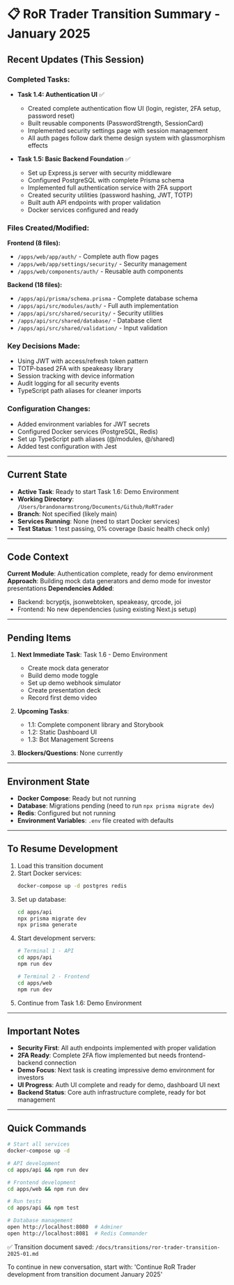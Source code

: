 # 📋 RoR Trader Transition Summary - January 2025

## Recent Updates (This Session)

### Completed Tasks:
- **Task 1.4: Authentication UI** ✅
  - Created complete authentication flow UI (login, register, 2FA setup, password reset)
  - Built reusable components (PasswordStrength, SessionCard)
  - Implemented security settings page with session management
  - All auth pages follow dark theme design system with glassmorphism effects

- **Task 1.5: Basic Backend Foundation** ✅
  - Set up Express.js server with security middleware
  - Configured PostgreSQL with complete Prisma schema
  - Implemented full authentication service with 2FA support
  - Created security utilities (password hashing, JWT, TOTP)
  - Built auth API endpoints with proper validation
  - Docker services configured and ready

### Files Created/Modified:
**Frontend (8 files):**
- `/apps/web/app/auth/` - Complete auth flow pages
- `/apps/web/app/settings/security/` - Security management
- `/apps/web/components/auth/` - Reusable auth components

**Backend (18 files):**
- `/apps/api/prisma/schema.prisma` - Complete database schema
- `/apps/api/src/modules/auth/` - Full auth implementation
- `/apps/api/src/shared/security/` - Security utilities
- `/apps/api/src/shared/database/` - Database client
- `/apps/api/src/shared/validation/` - Input validation

### Key Decisions Made:
- Using JWT with access/refresh token pattern
- TOTP-based 2FA with speakeasy library
- Session tracking with device information
- Audit logging for all security events
- TypeScript path aliases for cleaner imports

### Configuration Changes:
- Added environment variables for JWT secrets
- Configured Docker services (PostgreSQL, Redis)
- Set up TypeScript path aliases (@/modules, @/shared)
- Added test configuration with Jest

---

## Current State

- **Active Task**: Ready to start Task 1.6: Demo Environment
- **Working Directory**: `/Users/brandonarmstrong/Documents/Github/RoRTrader`
- **Branch**: Not specified (likely main)
- **Services Running**: None (need to start Docker services)
- **Test Status**: 1 test passing, 0% coverage (basic health check only)

---

## Code Context

**Current Module**: Authentication complete, ready for demo environment
**Approach**: Building mock data generators and demo mode for investor presentations
**Dependencies Added**: 
- Backend: bcryptjs, jsonwebtoken, speakeasy, qrcode, joi
- Frontend: No new dependencies (using existing Next.js setup)

---

## Pending Items

1. **Next Immediate Task**: Task 1.6 - Demo Environment
   - Create mock data generator
   - Build demo mode toggle
   - Set up demo webhook simulator
   - Create presentation deck
   - Record first demo video

2. **Upcoming Tasks**:
   - 1.1: Complete component library and Storybook
   - 1.2: Static Dashboard UI
   - 1.3: Bot Management Screens

3. **Blockers/Questions**: None currently

---

## Environment State

- **Docker Compose**: Ready but not running
- **Database**: Migrations pending (need to run `npx prisma migrate dev`)
- **Redis**: Configured but not running
- **Environment Variables**: `.env` file created with defaults

---

## To Resume Development

1. Load this transition document
2. Start Docker services:
   ```bash
   docker-compose up -d postgres redis
   ```
3. Set up database:
   ```bash
   cd apps/api
   npx prisma migrate dev
   npx prisma generate
   ```
4. Start development servers:
   ```bash
   # Terminal 1 - API
   cd apps/api
   npm run dev
   
   # Terminal 2 - Frontend
   cd apps/web
   npm run dev
   ```
5. Continue from Task 1.6: Demo Environment

---

## Important Notes

- **Security First**: All auth endpoints implemented with proper validation
- **2FA Ready**: Complete 2FA flow implemented but needs frontend-backend connection
- **Demo Focus**: Next task is creating impressive demo environment for investors
- **UI Progress**: Auth UI complete and ready for demo, dashboard UI next
- **Backend Status**: Core auth infrastructure complete, ready for bot management

---

## Quick Commands

```bash
# Start all services
docker-compose up -d

# API development
cd apps/api && npm run dev

# Frontend development  
cd apps/web && npm run dev

# Run tests
cd apps/api && npm test

# Database management
open http://localhost:8080  # Adminer
open http://localhost:8081  # Redis Commander
```

✅ Transition document saved: `/docs/transitions/ror-trader-transition-2025-01.md`

To continue in new conversation, start with:
'Continue RoR Trader development from transition document January 2025'
